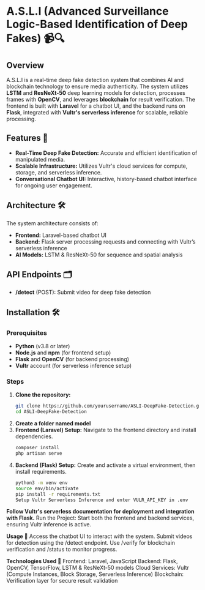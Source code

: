 # A.S.L.I (Advanced Surveillance Logic-Based Identification of Deep Fakes) 📹🔍

## Overview
A.S.L.I is a real-time deep fake detection system that combines AI and blockchain technology to ensure media authenticity. The system utilizes **LSTM** and **ResNeXt-50** deep learning models for detection, processes frames with **OpenCV**, and leverages **blockchain** for result verification. The frontend is built with **Laravel** for a chatbot UI, and the backend runs on **Flask**, integrated with **Vultr's serverless inference** for scalable, reliable processing.

## Features 🌟
- **Real-Time Deep Fake Detection:** Accurate and efficient identification of manipulated media.
- **Scalable Infrastructure:** Utilizes Vultr's cloud services for compute, storage, and serverless inference.
- **Conversational Chatbot UI:** Interactive, history-based chatbot interface for ongoing user engagement.

## Architecture 🛠️
The system architecture consists of:
- **Frontend:** Laravel-based chatbot UI
- **Backend:** Flask server processing requests and connecting with Vultr’s serverless inference
- **AI Models:** LSTM & ResNeXt-50 for sequence and spatial analysis

## API Endpoints 🗂️
- **/detect** (POST): Submit video for deep fake detection

## Installation 🛠️

### Prerequisites
- **Python** (v3.8 or later)
- **Node.js** and **npm** (for frontend setup)
- **Flask** and **OpenCV** (for backend processing)
- **Vultr** account (for serverless inference setup)

### Steps
1. **Clone the repository:**
   ```bash
   git clone https://github.com/yourusername/ASLI-DeepFake-Detection.git
   cd ASLI-DeepFake-Detection

2. **Create a folder named model**
3. **Frontend (Laravel) Setup:**
    Navigate to the frontend directory and install dependencies.
    ```bash
    composer install
    php artisan serve
4. **Backend (Flask) Setup:**
    Create and activate a virtual environment, then install requirements.
    ```bash
    python3 -m venv env
    source env/bin/activate
    pip install -r requirements.txt
    Setup Vultr Serverless Inference and enter VULR_API_KEY in .env

**Follow Vultr's serverless documentation for deployment and integration with Flask.**
Run the Project:
    Start both the frontend and backend services, ensuring Vultr inference is active.
    
**Usage 💬**
Access the chatbot UI to interact with the system.
Submit videos for detection using the /detect endpoint.
Use /verify for blockchain verification and /status to monitor progress.

**Technologies Used 🧩**
Frontend: Laravel, JavaScript
Backend: Flask, OpenCV, TensorFlow, LSTM & ResNeXt-50 models
Cloud Services: Vultr (Compute Instances, Block Storage, Serverless Inference)
Blockchain: Verification layer for secure result validation
